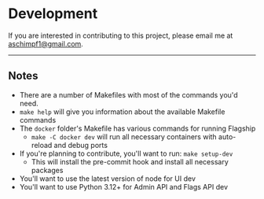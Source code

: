# Development

If you are interested in contributing to this project, please email me at <a href="mailto:aschimpf1@gmail.com">aschimpf1@gmail.com</a>.

<hr>

## Notes

- There are a number of Makefiles with most of the commands you'd need.
- `make help` will give you information about the available Makefile commands
- The `docker` folder's Makefile has various commands for running Flagship
    - `make -C docker dev` will run all necessary containers with auto-reload and debug ports
- If you're planning to contribute, you'll want to run: `make setup-dev`
    - This will install the pre-commit hook and install all necessary packages
- You'll want to use the latest version of node for UI dev
- You'll want to use Python 3.12+ for Admin API and Flags API dev
